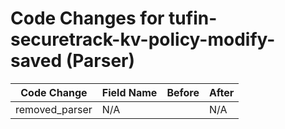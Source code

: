 # Code Changes for tufin-securetrack-kv-policy-modify-saved (Parser)

| Code Change | Field Name | Before | After |
|-------------|------------|--------|-------|
| removed_parser | N/A |  | N/A |
